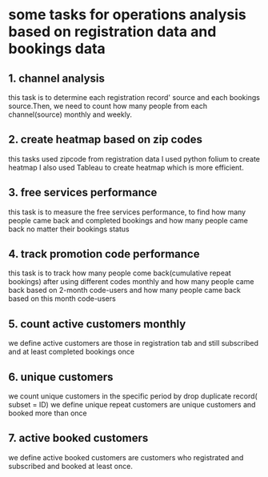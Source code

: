 # some tasks for operations analysis based on registration data and bookings data

## 1. channel analysis
this task is to determine each registration record' source and each bookings source.Then, we need to count how many people from each channel(source) monthly and weekly.

## 2. create heatmap based on zip codes
this tasks used zipcode from registration data
I used python folium to create heatmap
I also used Tableau to create heatmap which is more efficient.

## 3. free services performance
this task is to measure the free services performance, to find how many people came back and completed bookings and 
how many people came back no matter their bookings status

## 4. track promotion code performance 
this task is to track how many people come back(cumulative repeat bookings) after using different codes monthly
and how many people came back based on 2-month code-users and how many people came back based on this month code-users

## 5. count active customers monthly 
 we define active customers are those in registration tab and still subscribed and at least completed bookings once
 
## 6. unique customers
we count unique customers in the specific period by drop duplicate record( subset = ID)
we define unique repeat customers are unique customers and booked more than once

## 7. active booked customers
we define active booked customers are customers who registrated and subscribed and booked at least once.
